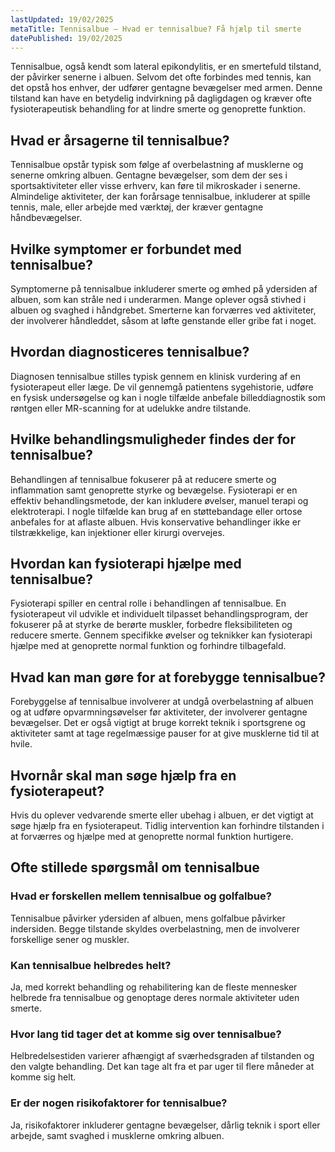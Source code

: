 ```yaml
---
lastUpdated: 19/02/2025
metaTitle: Tennisalbue – Hvad er tennisalbue? Få hjælp til smerte
datePublished: 19/02/2025
---
```


Tennisalbue, også kendt som lateral epikondylitis, er en smertefuld tilstand, der påvirker senerne i albuen. Selvom det ofte forbindes med tennis, kan det opstå hos enhver, der udfører gentagne bevægelser med armen. Denne tilstand kan have en betydelig indvirkning på dagligdagen og kræver ofte fysioterapeutisk behandling for at lindre smerte og genoprette funktion.

## Hvad er årsagerne til tennisalbue?

Tennisalbue opstår typisk som følge af overbelastning af musklerne og senerne omkring albuen. Gentagne bevægelser, som dem der ses i sportsaktiviteter eller visse erhverv, kan føre til mikroskader i senerne. Almindelige aktiviteter, der kan forårsage tennisalbue, inkluderer at spille tennis, male, eller arbejde med værktøj, der kræver gentagne håndbevægelser.

## Hvilke symptomer er forbundet med tennisalbue?

Symptomerne på tennisalbue inkluderer smerte og ømhed på ydersiden af albuen, som kan stråle ned i underarmen. Mange oplever også stivhed i albuen og svaghed i håndgrebet. Smerterne kan forværres ved aktiviteter, der involverer håndleddet, såsom at løfte genstande eller gribe fat i noget.

## Hvordan diagnosticeres tennisalbue?

Diagnosen tennisalbue stilles typisk gennem en klinisk vurdering af en fysioterapeut eller læge. De vil gennemgå patientens sygehistorie, udføre en fysisk undersøgelse og kan i nogle tilfælde anbefale billeddiagnostik som røntgen eller MR-scanning for at udelukke andre tilstande.

## Hvilke behandlingsmuligheder findes der for tennisalbue?

Behandlingen af tennisalbue fokuserer på at reducere smerte og inflammation samt genoprette styrke og bevægelse. Fysioterapi er en effektiv behandlingsmetode, der kan inkludere øvelser, manuel terapi og elektroterapi. I nogle tilfælde kan brug af en støttebandage eller ortose anbefales for at aflaste albuen. Hvis konservative behandlinger ikke er tilstrækkelige, kan injektioner eller kirurgi overvejes.

## Hvordan kan fysioterapi hjælpe med tennisalbue?

Fysioterapi spiller en central rolle i behandlingen af tennisalbue. En fysioterapeut vil udvikle et individuelt tilpasset behandlingsprogram, der fokuserer på at styrke de berørte muskler, forbedre fleksibiliteten og reducere smerte. Gennem specifikke øvelser og teknikker kan fysioterapi hjælpe med at genoprette normal funktion og forhindre tilbagefald.

## Hvad kan man gøre for at forebygge tennisalbue?

Forebyggelse af tennisalbue involverer at undgå overbelastning af albuen og at udføre opvarmningsøvelser før aktiviteter, der involverer gentagne bevægelser. Det er også vigtigt at bruge korrekt teknik i sportsgrene og aktiviteter samt at tage regelmæssige pauser for at give musklerne tid til at hvile.

## Hvornår skal man søge hjælp fra en fysioterapeut?

Hvis du oplever vedvarende smerte eller ubehag i albuen, er det vigtigt at søge hjælp fra en fysioterapeut. Tidlig intervention kan forhindre tilstanden i at forværres og hjælpe med at genoprette normal funktion hurtigere.

## Ofte stillede spørgsmål om tennisalbue

### Hvad er forskellen mellem tennisalbue og golfalbue?

Tennisalbue påvirker ydersiden af albuen, mens golfalbue påvirker indersiden. Begge tilstande skyldes overbelastning, men de involverer forskellige sener og muskler.

### Kan tennisalbue helbredes helt?

Ja, med korrekt behandling og rehabilitering kan de fleste mennesker helbrede fra tennisalbue og genoptage deres normale aktiviteter uden smerte.

### Hvor lang tid tager det at komme sig over tennisalbue?

Helbredelsestiden varierer afhængigt af sværhedsgraden af tilstanden og den valgte behandling. Det kan tage alt fra et par uger til flere måneder at komme sig helt.

### Er der nogen risikofaktorer for tennisalbue?

Ja, risikofaktorer inkluderer gentagne bevægelser, dårlig teknik i sport eller arbejde, samt svaghed i musklerne omkring albuen.
